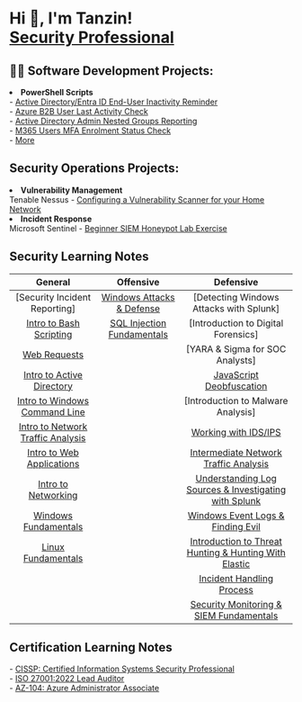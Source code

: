 <h1>Hi 👋, I'm Tanzin! <br/><a href="https://www.linkedin.com/in/tanzin-h/">Security Professional</a></h1>

<h2>👨‍💻 Software Development Projects:</h2>
<li><b>PowerShell Scripts</b></li>
- <a href="https://github.com/thossa000/PowerShell-Scripts/blob/main/User%20Accounts%20Inactivity%20Notification.ps1">Active Directory/Entra ID End-User Inactivity Reminder</a><br>
- <a href="https://github.com/thossa000/PowerShell-Scripts/blob/main/Azure%20B2B%20Users%20Last%20Login.ps1">Azure B2B User Last Activity Check</a><br>
- <a href="https://github.com/thossa000/PowerShell-Scripts/blob/main/Admin%20Groups%20Hygiene%20Check.ps1"> Active Directory Admin Nested Groups Reporting</a> <br>
- <a href="https://github.com/thossa000/PowerShell-Scripts/blob/main/User%20MFA%20Status%20Report.ps1">M365 Users MFA Enrolment Status Check</a><br>
- <a href="https://github.com/thossa000/PowerShell-Scripts"> More</a> <br>

<h2>Security Operations Projects:</h2>
<li><b>Vulnerability Management</b></li>
 Tenable Nessus - <a href="https://github.com/thossa000/Knowledge-Base/blob/main/Nessus%20Essentials%20Vulnerability%20Management%20Home%20Lab/README.md"> Configuring a Vulnerability Scanner for your Home Network</a><br>
<li><b>Incident Response</b></li>
Microsoft Sentinel - <a href="https://github.com/thossa000/Knowledge-Base/blob/main/Beginner%20SIEM%20Honeypot%20Lab/README.md"> Beginner SIEM Honeypot Lab Exercise</a>

<h2>Security Learning Notes</h2>

|General|Offensive|Defensive|
|:-----:|:-------:|:-------:|
|[Security Incident Reporting]|[Windows Attacks & Defense](https://github.com/thossa000/HackTheBox/blob/main/Learning%20Modules/Offensive/Windows%20Attacks%20%26%20Defense/README.md)|[Detecting Windows Attacks with Splunk]
|[Intro to Bash Scripting](https://github.com/thossa000/HackTheBox/blob/main/Learning%20Modules/General/Introduction%20to%20Bash%20Scripting/README.md)|[SQL Injection Fundamentals](https://github.com/thossa000/HackTheBox/blob/main/Learning%20Modules/Offensive/SQL%20Injection%20Fundamentals/README.md)|[Introduction to Digital Forensics]
|[Web Requests](https://github.com/thossa000/HackTheBox/tree/main/Learning%20Modules/General/Web%20Requests/README.md)||[YARA & Sigma for SOC Analysts]
|[Intro to Active Directory](https://github.com/thossa000/HackTheBox/blob/main/Learning%20Modules/General/Introduction%20to%20Active%20Directory/README.md)||[JavaScript Deobfuscation](https://github.com/thossa000/HackTheBox/blob/main/Learning%20Modules/Defensive/JavaScript%20Deobfuscation/README.md)|
|[Intro to Windows Command Line](https://github.com/thossa000/HackTheBox/blob/main/Learning%20Modules/General/Introduction%20to%20Windows%20Command%20Line/README.md)||[Introduction to Malware Analysis]
|[Intro to Network Traffic Analysis](https://github.com/thossa000/HackTheBox/blob/main/Learning%20Modules/General/Intro%20to%20Network%20Traffic%20Analysis/README.md)||[Working with IDS/IPS](https://github.com/thossa000/HackTheBox/blob/main/Learning%20Modules/Defensive/Working%20with%20IDS%20and%20IPS/README.md)
|[Intro to Web Applications](https://github.com/thossa000/HackTheBox/blob/main/Learning%20Modules/General/Introduction%20to%20Web%20Applications/README.md)||[Intermediate Network Traffic Analysis](https://github.com/thossa000/HackTheBox/blob/main/Learning%20Modules/Defensive/Intermediate%20Network%20Traffic%20Analysis/README.md)
|[Intro to Networking](https://github.com/thossa000/HackTheBox/blob/main/Learning%20Modules/General/Introduction%20to%20Networking/README.md)||[Understanding Log Sources & Investigating with Splunk](https://github.com/thossa000/HackTheBox/blob/main/Learning%20Modules/Defensive/Understanding%20Log%20Sources%20%26%20Investigating%20with%20Splunk/README.md)
|[Windows Fundamentals](https://github.com/thossa000/HackTheBox/blob/main/Learning%20Modules/General/Windows%20Fundamentals/README.md)||[Windows Event Logs & Finding Evil](https://github.com/thossa000/HackTheBox/tree/main/Learning%20Modules/Defensive/Windows%20Event%20Logs%20&%20Finding%20Evil)|
|[Linux Fundamentals](https://github.com/thossa000/HackTheBox/blob/main/Learning%20Modules/General/Linux%20Fundamentals/README.md)||[Introduction to Threat Hunting & Hunting With Elastic](https://github.com/thossa000/HackTheBox/blob/main/Learning%20Modules/Defensive/Introduction%20to%20Threat%20Hunting%20%26%20Hunting%20With%20Elastic%20/README.md)|
|||[Incident Handling Process](https://github.com/thossa000/HackTheBox/blob/main/Learning%20Modules/Defensive/Incident%20Handling%20Process/README.md)| 
|||[Security Monitoring & SIEM Fundamentals](https://github.com/thossa000/HackTheBox/tree/main/Learning%20Modules/Defensive/Security%20Monitoring%20&%20SIEM%20Fundamentals)|

<h2>Certification Learning Notes</h2>
- <a href="https://github.com/thossa000/Certification-Prep/tree/main/CISSP">CISSP: Certified Information Systems Security Professional</a><br>
- <a href="https://github.com/thossa000/Certification-Prep/tree/main/ISO%2027001%3A2022%20Lead%20Auditor">ISO 27001:2022 Lead Auditor</a><br>
- <a href="https://github.com/thossa000/Certification-Prep/tree/main/AZ-104%3A%20Azure%20Administrator%20Associate">AZ-104: Azure Administrator Associate</a><br>
